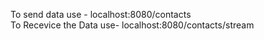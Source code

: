 To send data use - localhost:8080/contacts
<br/>
To Recevice the Data use- localhost:8080/contacts/stream
